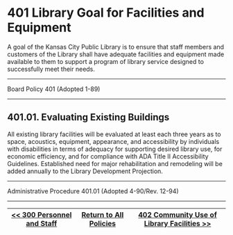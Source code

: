 # 401 Library Goal for Facilities and Equipment

A goal of the Kansas City Public Library is to ensure that staff members and customers of the Library shall have adequate facilities and equipment made available to them to support a program of library service designed to successfully meet their needs.

---

Board Policy 401 (Adopted 1-89)

---

## 401.01. Evaluating Existing Buildings

All existing library facilities will be evaluated at least each three years as to space, acoustics, equipment, appearance, and accessibility by individuals with disabilities in terms of adequacy for supporting desired library use, for economic efficiency, and for compliance with ADA Title II Accessibility Guidelines. Established need for major rehabilitation and remodeling will be added annually to the Library Development Projection.

---

Administrative Procedure 401.01 (Adopted 4-90/Rev. 12-94)

---
[<< 300 Personnel and Staff](/policies/300-personnel-staff/) | [Return to All Policies](/policies/) | [402 Community Use of Library Facilities >>](/policies/400-facilities-equipment/402.md)
--- | --- | ---
